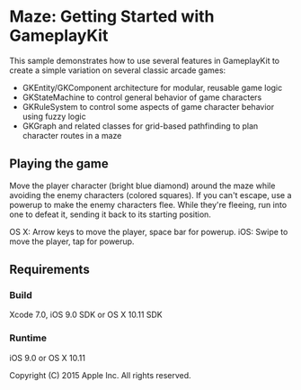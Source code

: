 # Maze: Getting Started with GameplayKit

This sample demonstrates how to use several features in GameplayKit to create a simple variation on several classic arcade games:
- GKEntity/GKComponent architecture for modular, reusable game logic
- GKStateMachine to control general behavior of game characters
- GKRuleSystem to control some aspects of game character behavior using fuzzy logic
- GKGraph and related classes for grid-based pathfinding to plan character routes in a maze

## Playing the game

Move the player character (bright blue diamond) around the maze while avoiding the enemy characters (colored squares). If you can't escape, use a powerup to make the enemy characters flee. While they're fleeing, run into one to defeat it, sending it back to its starting position.

OS X: Arrow keys to move the player, space bar for powerup.
iOS: Swipe to move the player, tap for powerup.

## Requirements

### Build

Xcode 7.0, iOS 9.0 SDK or OS X 10.11 SDK

### Runtime

iOS 9.0 or OS X 10.11

Copyright (C) 2015 Apple Inc. All rights reserved.